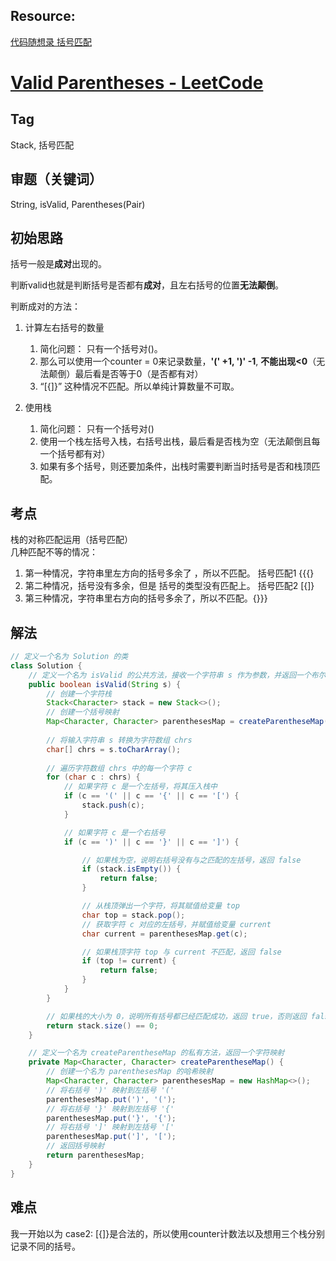 ## Resource:
[代码随想录 括号匹配](https://programmercarl.com/0020.%E6%9C%89%E6%95%88%E7%9A%84%E6%8B%AC%E5%8F%B7.html#%E8%BF%9B%E5%85%A5%E6%AD%A3%E9%A2%98)
# [Valid Parentheses - LeetCode](https://leetcode.com/problems/valid-parentheses/description/)
## Tag
Stack, 括号匹配
## 审题（关键词） 
String, isValid, Parentheses(Pair)

## 初始思路  
括号一般是**成对**出现的。  

判断valid也就是判断括号是否都有**成对**，且左右括号的位置**无法颠倒**。  

判断成对的方法：
1. 计算左右括号的数量
   1. 简化问题： 只有一个括号对()。
   2. 那么可以使用一个counter = 0来记录数量，**'(' +1, ')' -1**, **不能出现<0**（无法颠倒）最后看是否等于0（是否都有对）
   3. “[{]}” 这种情况不匹配。所以单纯计算数量不可取。
	
2. 使用栈
   1. 简化问题： 只有一个括号对()
   2. 使用一个栈左括号入栈，右括号出栈，最后看是否栈为空（无法颠倒且每一个括号都有对）
   3. 如果有多个括号，则还要加条件，出栈时需要判断当时括号是否和栈顶匹配。

## 考点  
栈的对称匹配运用（括号匹配）  
几种匹配不等的情况：

1. 第一种情况，字符串里左方向的括号多余了 ，所以不匹配。 括号匹配1 {{{}
2. 第二种情况，括号没有多余，但是 括号的类型没有匹配上。 括号匹配2 [{]}
3. 第三种情况，字符串里右方向的括号多余了，所以不匹配。{}}}
## 解法  
```java
// 定义一个名为 Solution 的类
class Solution {
    // 定义一个名为 isValid 的公共方法，接收一个字符串 s 作为参数，并返回一个布尔值
    public boolean isValid(String s) {
        // 创建一个字符栈
        Stack<Character> stack = new Stack<>();
        // 创建一个括号映射
        Map<Character, Character> parenthesesMap = createParentheseMap();
    
        // 将输入字符串 s 转换为字符数组 chrs
        char[] chrs = s.toCharArray();
        
        // 遍历字符数组 chrs 中的每一个字符 c
        for (char c : chrs) {
            // 如果字符 c 是一个左括号，将其压入栈中
            if (c == '(' || c == '{' || c == '[') {
                stack.push(c);
            }

            // 如果字符 c 是一个右括号
            if (c == ')' || c == '}' || c == ']') {

                // 如果栈为空，说明右括号没有与之匹配的左括号，返回 false
                if (stack.isEmpty()) {
                    return false;
                }

                // 从栈顶弹出一个字符，将其赋值给变量 top
                char top = stack.pop();
                // 获取字符 c 对应的左括号，并赋值给变量 current
                char current = parenthesesMap.get(c);

                // 如果栈顶字符 top 与 current 不匹配，返回 false
                if (top != current) {
                    return false;
                }
            }
        }

        // 如果栈的大小为 0，说明所有括号都已经匹配成功，返回 true，否则返回 false
        return stack.size() == 0;
    }

    // 定义一个名为 createParentheseMap 的私有方法，返回一个字符映射
    private Map<Character, Character> createParentheseMap() {
        // 创建一个名为 parenthesesMap 的哈希映射
        Map<Character, Character> parenthesesMap = new HashMap<>();
        // 将右括号 ')' 映射到左括号 '('
        parenthesesMap.put(')', '(');
        // 将右括号 '}' 映射到左括号 '{'
        parenthesesMap.put('}', '{');
        // 将右括号 ']' 映射到左括号 '['
        parenthesesMap.put(']', '[');
        // 返回括号映射
        return parenthesesMap;
    }
}
```

##  难点
我一开始以为 case2: [{]}是合法的，所以使用counter计数法以及想用三个栈分别记录不同的括号。

